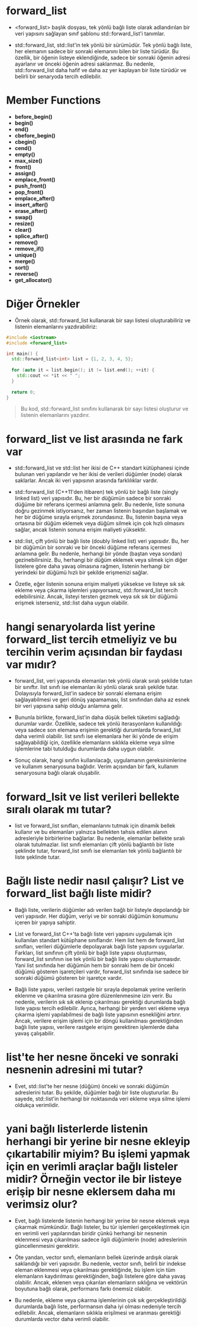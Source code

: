 # forward_list

- <forward_list> başlık dosyası, tek yönlü bağlı liste olarak adlandırılan bir veri yapısını sağlayan sınıf şablonu std::forward_list'i tanımlar.

- std::forward_list, std::list'in tek yönlü bir sürümüdür. Tek yönlü bağlı liste, her elemanın sadece bir sonraki elemanını bilen bir liste türüdür. Bu özellik, bir öğenin listeye eklendiğinde, sadece bir sonraki öğenin adresi ayarlanır ve önceki öğenin adresi saklanmaz. Bu nedenle, std::forward_list daha hafif ve daha az yer kaplayan bir liste türüdür ve belirli bir senaryoda tercih edilebilir.

# Member Functions

- **before_begin()**
- **begin()**
- **end()**
- **cbefore_begin()**
- **cbegin()**
- **cend()**
- **empty()**
- **max_size()**
- **front()**
- **assign()**
- **emplace_front()**
- **push_front()**
- **pop_front()**
- **emplace_after()**
- **insert_after()**
- **erase_after()**
- **swap()**
- **resize()**
- **clear()**
- **splice_after()**
- **remove()**
- **remove_if()**
- **unique()**
- **merge()**
- **sort()**
- **reverse()**
- **get_allocator()**




























# Diğer Örnekler

- Örnek olarak, std::forward_list kullanarak bir sayı listesi oluşturabiliriz ve listenin elemanlarını yazdırabiliriz:

```CPP
#include <iostream>
#include <forward_list>

int main() {
  std::forward_list<int> list = {1, 2, 3, 4, 5};
  
  for (auto it = list.begin(); it != list.end(); ++it) {
    std::cout << *it << " ";
  }
  
  return 0;
}

```
> Bu kod, std::forward_list sınıfını kullanarak bir sayı listesi oluşturur ve listenin elemanlarını yazdırır.


# forward_list ve list arasında ne fark var

- std::forward_list ve std::list her ikisi de C++ standart kütüphanesi içinde bulunan veri yapılarıdır ve her ikisi de verileri düğümler (node) olarak saklarlar. Ancak iki veri yapısının arasında farklılıklar vardır.

- std::forward_list (C++11'den itibaren) tek yönlü bir bağlı liste (singly linked list) veri yapısıdır. Bu, her bir düğümün sadece bir sonraki düğüme bir referans içermesi anlamına gelir. Bu nedenle, liste sonuna doğru gezinmek istiyorsanız, her zaman listenin başından başlamak ve her bir düğüme sırayla erişmek zorundasınız. Bu, listenin başına veya ortasına bir düğüm eklemek veya düğüm silmek için çok hızlı olmasını sağlar, ancak listenin sonuna erişim maliyeti yüksektir.

- std::list, çift yönlü bir bağlı liste (doubly linked list) veri yapısıdır. Bu, her bir düğümün bir sonraki ve bir önceki düğüme referans içermesi anlamına gelir. Bu nedenle, herhangi bir yönde (baştan veya sondan) gezinebilirsiniz. Bu, herhangi bir düğüm eklemek veya silmek için diğer listelere göre daha yavaş olmasına rağmen, listenin herhangi bir yerindeki bir düğümü hızlı bir şekilde erişmenizi sağlar.

- Özetle, eğer listenin sonuna erişim maliyeti yüksekse ve listeye sık sık ekleme veya çıkarma işlemleri yapıyorsanız, std::forward_list tercih edebilirsiniz. Ancak, listeyi tersten gezmek veya sık sık bir düğümü erişmek isterseniz, std::list daha uygun olabilir.

# hangi senaryolarda list yerine forward_list tercih etmeliyiz ve bu tercihin verim açısından bir faydası var mıdır?

- forward_list, veri yapısında elemanları tek yönlü olarak sıralı şekilde tutan bir sınıftır. list sınıfı ise elemanları iki yönlü olarak sıralı şekilde tutar. Dolayısıyla forward_list'in sadece bir sonraki elemana erişim sağlayabilmesi ve geri dönüş yapamaması, list sınıfından daha az esnek bir veri yapısına sahip olduğu anlamına gelir.

- Bununla birlikte, forward_list'in daha düşük bellek tüketimi sağladığı durumlar vardır. Özellikle, sadece tek yönlü iterasyonların kullanıldığı veya sadece son elemana erişimin gerektiği durumlarda forward_list daha verimli olabilir. list sınıfı ise elemanlara her iki yönde de erişim sağlayabildiği için, özellikle elemanların sıklıkla ekleme veya silme işlemlerine tabi tutulduğu durumlarda daha uygun olabilir.

- Sonuç olarak, hangi sınıfın kullanılacağı, uygulamanın gereksinimlerine ve kullanım senaryosuna bağlıdır. Verim açısından bir fark, kullanım senaryosuna bağlı olarak oluşabilir.

# forward_lsit ve list verileri bellekte sıralı olarak mı tutar?

- list ve forward_list sınıfları, elemanlarını tutmak için dinamik bellek kullanır ve bu elemanları yalnızca bellekten tahsis edilen alanın adresleriyle birbirlerine bağlarlar. Bu nedenle, elemanlar bellekte sıralı olarak tutulmazlar. list sınıfı elemanları çift yönlü bağlantılı bir liste şeklinde tutar, forward_list sınıfı ise elemanları tek yönlü bağlantılı bir liste şeklinde tutar.

# Bağlı liste nedir nasıl çalışır? List ve forward_list bağlı liste midir?

- Bağlı liste, verilerin düğümler adı verilen bağlı bir listeyle depolandığı bir veri yapısıdır. Her düğüm, veriyi ve bir sonraki düğümün konumunu içeren bir yapıya sahiptir.

- List ve forward_list C++'ta bağlı liste veri yapısını uygulamak için kullanılan standart kütüphane sınıflarıdır. Hem list hem de forward_list sınıfları, verileri düğümlerle depolayarak bağlı liste yapısını uygularlar. Farkları, list sınıfının çift yönlü bir bağlı liste yapısı oluşturması, forward_list sınıfının ise tek yönlü bir bağlı liste yapısı oluşturmasıdır. Yani list sınıfında her düğümün hem bir sonraki hem de bir önceki düğümü gösteren işaretçileri vardır, forward_list sınıfında ise sadece bir sonraki düğümü gösteren bir işaretçe vardır.

- Bağlı liste yapısı, verileri rastgele bir sırayla depolamak yerine verilerin eklenme ve çıkarılma sırasına göre düzenlenmesine izin verir. Bu nedenle, verilerin sık sık eklenip çıkarılması gerektiği durumlarda bağlı liste yapısı tercih edilebilir. Ayrıca, herhangi bir yerden veri ekleme veya çıkarma işlemi yapılabilmesi de bağlı liste yapısının esnekliğini artırır. Ancak, verilere erişim işlemi için bir döngü kullanılması gerektiğinden bağlı liste yapısı, verilere rastgele erişim gerektiren işlemlerde daha yavaş çalışabilir.

# list'te her nesne önceki ve sonraki nesnenin adresini mi tutar?

- Evet, std::list'te her nesne (düğüm) önceki ve sonraki düğümün adreslerini tutar. Bu şekilde, düğümler bağlı bir liste oluştururlar. Bu sayede, std::list'in herhangi bir noktasında veri ekleme veya silme işlemi oldukça verimlidir.

# yani bağlı listerlerde listenin herhangi bir yerine bir nesne ekleyip çıkartabilir miyim? Bu işlemi yapmak için en verimli araçlar bağlı listeler midir? Örneğin vector ile bir listeye erişip bir nesne eklersem daha mı verimsiz olur?

- Evet, bağlı listelerde listenin herhangi bir yerine bir nesne eklemek veya çıkarmak mümkündür. Bağlı listeler, bu tür işlemleri gerçekleştirmek için en verimli veri yapılarından biridir çünkü herhangi bir nesnenin eklenmesi veya çıkarılması sadece ilgili düğümlerin (node) adreslerinin güncellenmesini gerektirir.

- Öte yandan, vector sınıfı, elemanların bellek üzerinde ardışık olarak saklandığı bir veri yapısıdır. Bu nedenle, vector sınıfı, belirli bir indekse eleman eklenmesi veya çıkarılması gerektiğinde, bu işlem için tüm elemanların kaydırılması gerektiğinden, bağlı listelere göre daha yavaş olabilir. Ancak, eklenen veya çıkarılan elemanların sıklığına ve vektörün boyutuna bağlı olarak, performans farkı önemsiz olabilir.

- Bu nedenle, ekleme veya çıkarma işlemlerinin çok sık gerçekleştirildiği durumlarda bağlı liste, performansın daha iyi olması nedeniyle tercih edilebilir. Ancak, elemanların sıklıkla erişilmesi ve aranması gerektiği durumlarda vector daha verimli olabilir.





















































